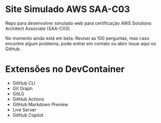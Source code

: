 # Site Simulado AWS SAA-C03

Repo para desenvolver simulado web para certificação AWS Solutions Architect Associate (SAA-C03).

No momento ainda está em beta. Revisei as 100 perguntas, mas caso encontre algum problema, pode entrar em contato ou abrir Issue aqui no GitHub.

# Extensões no DevContainer

* GitHub CLI
* Git Graph
* GitLG
* GitHub Actions
* GitHub Markdown Preview
* Live Server
* GitHub Copilot
